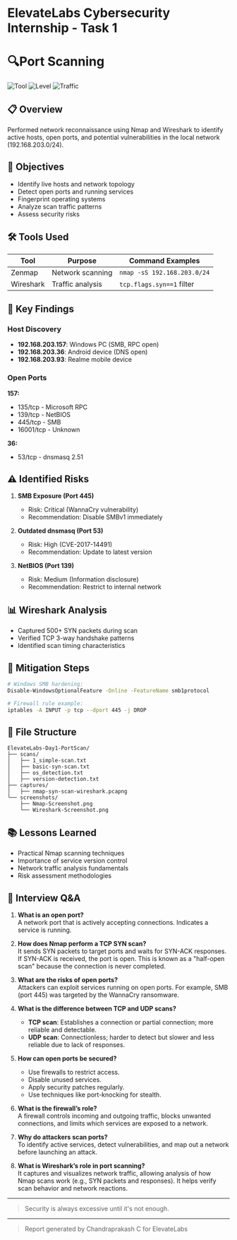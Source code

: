 # ElevateLabs Cybersecurity Internship - Task 1
# 🔍Port Scanning

![Tool](https://img.shields.io/badge/Tool-Nmap-blue)
![Level](https://img.shields.io/badge/Level-Intermediate-brightgreen)
![Traffic](https://img.shields.io/badge/Wireshark-Traffic%20Analysis-blueviolet)


## 📋 Overview  
Performed network reconnaissance using Nmap and Wireshark to identify active hosts, open ports, and potential vulnerabilities in the local network (192.168.203.0/24).  

## 🎯 Objectives  
- Identify live hosts and network topology  
- Detect open ports and running services  
- Fingerprint operating systems  
- Analyze scan traffic patterns  
- Assess security risks  

## 🛠 Tools Used  
| Tool | Purpose | Command Examples |  
|------|---------|------------------|  
| Zenmap | Network scanning | `nmap -sS 192.168.203.0/24` |  
| Wireshark | Traffic analysis | `tcp.flags.syn==1` filter |  



## 📌 Key Findings  
### Host Discovery  
- **192.168.203.157**: Windows PC (SMB, RPC open)  
- **192.168.203.36**: Android device (DNS open)  
- **192.168.203.93**: Realme mobile device  

### Open Ports
**157:**
- 135/tcp - Microsoft RPC
- 139/tcp - NetBIOS
- 445/tcp - SMB
- 16001/tcp - Unknown

**36:**
- 53/tcp - dnsmasq 2.51



## ⚠️ Identified Risks  
1. **SMB Exposure (Port 445)**  
   - Risk: Critical (WannaCry vulnerability)  
   - Recommendation: Disable SMBv1 immediately  

2. **Outdated dnsmasq (Port 53)**  
   - Risk: High (CVE-2017-14491)  
   - Recommendation: Update to latest version  

3. **NetBIOS (Port 139)**  
   - Risk: Medium (Information disclosure)  
   - Recommendation: Restrict to internal network  



## 📊 Wireshark Analysis  
- Captured 500+ SYN packets during scan  
- Verified TCP 3-way handshake patterns  
- Identified scan timing characteristics  



## 🔧 Mitigation Steps  
```bash  
# Windows SMB hardening:  
Disable-WindowsOptionalFeature -Online -FeatureName smb1protocol  

# Firewall rule example:  
iptables -A INPUT -p tcp --dport 445 -j DROP
```



## 📂 File Structure
```plaintext
ElevateLabs-Day1-PortScan/  
├── scans/  
│   ├── 1_simple-scan.txt
│   ├── basic-syn-scan.txt
│   ├── os_detection.txt 
│   ├── version-detection.txt
├── captures/  
│   ├── nmap-syn-scan-wireshark.pcapng
└── screenshots/  
    ├── Nmap-Screenshot.png
    └── Wireshark-Screenshot.png
```



## 📚 Lessons Learned

- Practical Nmap scanning techniques
- Importance of service version control
- Network traffic analysis fundamentals
- Risk assessment methodologies

## 🧠 Interview Q&A

1. **What is an open port?**  
   A network port that is actively accepting connections. Indicates a service is running.

2. **How does Nmap perform a TCP SYN scan?**  
   It sends SYN packets to target ports and waits for SYN-ACK responses. If SYN-ACK is received, the port is open. This is known as a "half-open scan" because the connection is never completed.

3. **What are the risks of open ports?**  
   Attackers can exploit services running on open ports. For example, SMB (port 445) was targeted by the WannaCry ransomware.

4. **What is the difference between TCP and UDP scans?**  
   - **TCP scan**: Establishes a connection or partial connection; more reliable and detectable.  
   - **UDP scan**: Connectionless; harder to detect but slower and less reliable due to lack of responses.

5. **How can open ports be secured?**  
   - Use firewalls to restrict access.  
   - Disable unused services.  
   - Apply security patches regularly.  
   - Use techniques like port-knocking for stealth.

6. **What is the firewall’s role?**  
   A firewall controls incoming and outgoing traffic, blocks unwanted connections, and limits which services are exposed to a network.

7. **Why do attackers scan ports?**  
   To identify active services, detect vulnerabilities, and map out a network before launching an attack.

8. **What is Wireshark’s role in port scanning?**  
   It captures and visualizes network traffic, allowing analysis of how Nmap scans work (e.g., SYN packets and responses). It helps verify scan behavior and network reactions.


---

> Security is always excessive until it's not enough.
---
> Report generated by Chandraprakash C for ElevateLabs
